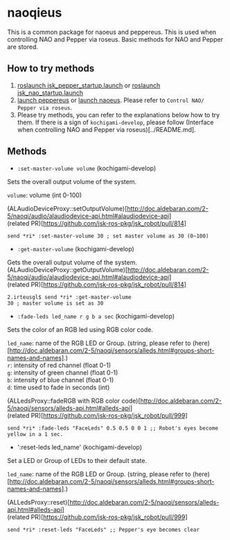 naoqieus
=========

This is a common package for naoeus and peppereus.
This is used when controlling NAO and Pepper via roseus. 
Basic methods for NAO and Pepper are stored.

How to try methods
------------------

1. [roslaunch jsk_pepper_startup.launch](../jsk_pepper_statup/README.md) or [roslaunch jsk_nao_startup.launch](../jsk_nao_statup/README.md)
2. [launch peppereus](../peppereus/README.md) or [launch naoeus](../naoeus/README.md). Please refer to `Control NAO/ Pepper via roseus`.
3. Please try methods, you can refer to the explanations below how to try them. If there is a sign of `kochigami-develop`, please follow (Interface when controlling NAO and Pepper via roseus)[../README.md].  

Methods
-------

- `:set-master-volume volume` (kochigami-develop)

Sets the overall output volume of the system.  

`volume`: volume (int 0-100)

(ALAudioDeviceProxy::setOutputVolume)[http://doc.aldebaran.com/2-5/naoqi/audio/alaudiodevice-api.html#alaudiodevice-api]  
(related PR)[https://github.com/jsk-ros-pkg/jsk_robot/pull/814]

```
send *ri* :set-master-volume 30 ; set master volume as 30 (0~100)
```

- `:get-master-volume` (kochigami-develop)

Gets the overall output volume of the system.  
(ALAudioDeviceProxy::getOutputVolume)[http://doc.aldebaran.com/2-5/naoqi/audio/alaudiodevice-api.html#alaudiodevice-api]  
(related PR)[https://github.com/jsk-ros-pkg/jsk_robot/pull/814]  

```
2.irteusgl$ send *ri* :get-master-volume
30 ; master volume is set as 30
```

- `:fade-leds led_name r g b a sec` (kochigami-develop)

Sets the color of an RGB led using RGB color code.  

`led_name`: name of the RGB LED or Group. (string, please refer to (here)[http://doc.aldebaran.com/2-5/naoqi/sensors/alleds.html#groups-short-names-and-names].)  
`r`: intensity of red channel (float 0-1)  
`g`: intensity of green channel (float 0-1)  
`b`: intensity of blue channel (float 0-1)  
`d`: time used to fade in seconds (int)  

(ALLedsProxy::fadeRGB with RGB color code)[http://doc.aldebaran.com/2-5/naoqi/sensors/alleds-api.html#alleds-api]  
(related PR)[https://github.com/jsk-ros-pkg/jsk_robot/pull/999]

```
send *ri* :fade-leds "FaceLeds" 0.5 0.5 0 0 1 ;; Robot's eyes become yellow in a 1 sec.
```
- ':reset-leds led_name' (kochigami-develop)

Set a LED or Group of LEDs to their default state.  

`led_name`: name of the RGB LED or Group. (string, please refer to (here)[http://doc.aldebaran.com/2-5/naoqi/sensors/alleds.html#groups-short-names-and-names].)  

(ALLedsProxy::reset)[http://doc.aldebaran.com/2-5/naoqi/sensors/alleds-api.html#alleds-api]  
(related PR)[https://github.com/jsk-ros-pkg/jsk_robot/pull/999]

```
send *ri* :reset-leds "FaceLeds" ;; Pepper's eye becomes clear
```